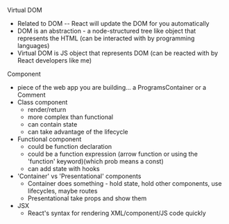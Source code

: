 Virtual DOM
 - Related to DOM -- React will update the DOM for you automatically
- DOM is an abstraction - a node-structured tree like object that represents the HTML (can be interacted with by programming languages)
 - Virtual DOM is JS object  that represents DOM (can be reacted with by React developers like me)


Component
 - piece of the web app you are building... a ProgramsContainer or a Comment
  - Class component
    - render/return
    - more complex than functional
    - can contain state
    - can take advantage of the lifecycle
  - Functional component
    - could be function declaration
    - could be a function expression (arrow function or using the 'function' keyword)(which prob means a const)
    - can add state with hooks
  - 'Container' vs 'Presentational' components
    - Container does something - hold state, hold other components, use lifecycles, maybe routes
    - Presentational take props and show them
  - JSX
    - React's syntax for rendering XML/component/JS code quickly
